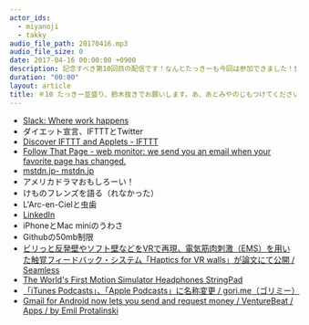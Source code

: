 ```yaml
---
actor_ids:
  - miyanoji
  - takky
audio_file_path: 20170416.mp3
audio_file_size: 0
date: 2017-04-16 00:00:00 +0900
description: 記念すべき第10回目の配信です！なんとたっきーも今回は参加できました！世界線が繋がった！ついテール！あ、でも鈴木がいなくない？
duration: "00:00"
layout: article
title: ＃10 たっきー並盛り、鈴木抜きでお願いします。あ、あとみやのじもつけてください。
---
```

* [Slack: Where work happens](https://slack.com/)
* ダイエット宣言、IFTTTとTwitter
* [Discover IFTTT and Applets - IFTTT](https://ifttt.com/discover)
* [Follow That Page - web monitor: we send you an email when your favorite page has changed.](https://www.followthatpage.com/)
* [mstdn.jp- mstdn.jp](https://mstdn.jp/web/getting-started)
* アメリカドラマおもしろーい！
* けものフレンズを語る（れなかった）
* L'Arc-en-Cielと虫歯
* [LinkedIn](http://www.larc-en-ciel.com/L25/sp/)
* iPhoneとMac miniのうわさ
* Githubの50mb制限
* [ビリっと反発壁やソフト壁などをVRで再現、電気筋肉刺激（EMS）を用いた触覚フィードバック・システム「Haptics for VR walls」が論文にて公開 / Seamless](http://shiropen.com/2017/04/14/24195)
* [The World's First Motion Simulator Headphones StringPad](https://www.kickstarter.com/projects/stringpad/the-worlds-first-motion-simulator-headphones-strin)
* [「iTunes Podcasts」、「Apple Podcasts」に名称変更 / gori.me（ゴリミー）](https://gori.me/apple/apple-news/95041)
* [Gmail for Android now lets you send and request money / VentureBeat / Apps / by Emil Protalinski](https://venturebeat.com/2017/03/14/gmail-for-android-now-lets-you-send-and-request-money/)
